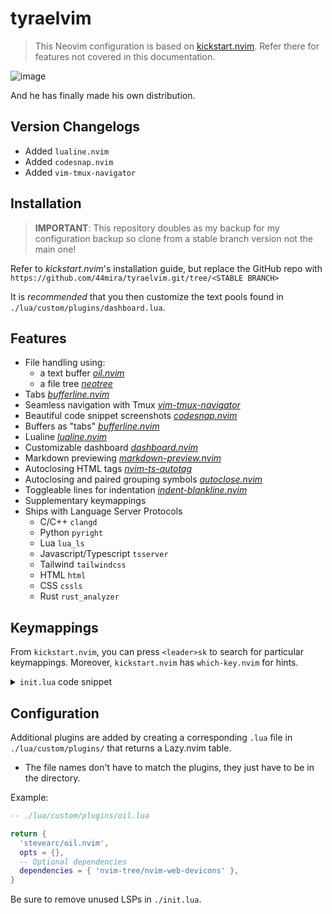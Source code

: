 
# tyraelvim

> This Neovim configuration is based on [kickstart.nvim](https://github.com/nvim-lua/kickstart.nvim).
> Refer there for features not covered in this documentation.

![image](https://github.com/44mira/tyraelvim/assets/116419708/5497aaab-46bf-49e0-9a4c-42d51b78d6d3)
    
And he has finally made his own distribution.

## Version Changelogs

- Added `lualine.nvim`
- Added `codesnap.nvim`
- Added `vim-tmux-navigator`

## Installation

> **IMPORTANT**: This repository doubles as my backup for my configuration backup so clone from a stable branch version not the main one!

Refer to *kickstart.nvim*'s installation guide, but replace the GitHub repo with `https://github.com/44mira/tyraelvim.git/tree/<STABLE BRANCH>`

It is *recommended* that you then customize the text pools found in `./lua/custom/plugins/dashboard.lua`.

## Features

- File handling using:
    - a text buffer *[oil.nvim](https://github.com/stevearc/oil.nvim)*
    - a file tree *[neotree](https://github.com/nvim-neo-tree/neo-tree.nvim)*
- Tabs *[bufferline.nvim](https://github.com/akinsho/bufferline.nvim)*
- Seamless navigation with Tmux *[vim-tmux-navigator](https://github.com/christoomey/vim-tmux-navigator)*
- Beautiful code snippet screenshots *[codesnap.nvim](https://github.com/mistricky/codesnap.nvim)*
- Buffers as "tabs" *[bufferline.nvim](https://github.com/akinsho/bufferline.nvim)*
- Lualine *[lualine.nvim](https://github.com/nvim-lualine/lualine.nvim)*
- Customizable dashboard *[dashboard.nvim](https://github.com/MeanderingProgrammer/dashboard.nvim)*
- Markdown previewing *[markdown-preview.nvim](https://github.com/iamcco/markdown-preview.nvim)*
- Autoclosing HTML tags *[nvim-ts-autotag](https://github.com/windwp/nvim-ts-autotag)*
- Autoclosing and paired grouping symbols *[autoclose.nvim](https://github.com/m4xshen/autoclose.nvim)*
- Toggleable lines for indentation *[indent-blankline.nvim](https://github.com/lukas-reineke/indent-blankline.nvim)*
- Supplementary keymappings
- Ships with Language Server Protocols
    - C/C++ `clangd`
    - Python `pyright`
    - Lua `lua_ls`
    - Javascript/Typescript `tsserver`
    - Tailwind `tailwindcss`
    - HTML `html`
    - CSS `cssls`
    - Rust `rust_analyzer`

## Keymappings

From `kickstart.nvim`, you can press `<leader>sk` to search for particular keymappings. Moreover, `kickstart.nvim` has `which-key.nvim` for hints.

<details>
    <summary> <code>init.lua</code> code snippet</summary>

```lua
-- ./init.lua

-- shorthand for binding keymap
local bind = vim.keymap.set

bind('n', '<leader>t', '<cmd>Neotree filesystem reveal right<CR>', { desc = 'Open Neo[T]ree' })

-- Open an Oil buffer
bind('n', '<leader>f', '<cmd>Oil<CR>', { desc = 'Open [F]ile explorer buffer' })

-- Toggle lines for indented
bind('n', '<leader>i', '<cmd>IBLEnable | set cc=80<CR>', { desc = 'Enable Indent Blank Line' })
bind('n', '<leader>j', '<cmd>IBLDisable | set cc=0<CR>', { desc = 'Disable Indent Blank Line' })

-- Additional normal bind shortcut for ergonomics
bind('i', 'jk', '<Esc>', { desc = 'Normal mode' })

-- Close a tab
bind('n', '<leader>bd', '<cmd>bd<CR>', { desc = '[B]uffer [D]elete' })

-- Cycle through tabs
-- bind('n', '<leader>[', '<cmd>BufferLineCyclePrev<CR>', { desc = '[[] Previous Buffer' })
-- bind('n', '<leader>]', '<cmd>BufferLineCycleNext<CR>', { desc = '[]] Next Buffer' })
bind('n', '<leader>[', '<cmd>bp<CR>', { desc = '[[] Previous Buffer' })
bind('n', '<leader>]', '<cmd>bn<CR>', { desc = '[]] Next Buffer' })

-- Rearrange tabs
-- bind('n', '<leader>}', '<cmd>BufferLineMoveNext<CR>', { desc = '[}] Forward Buffer' })
-- bind('n', '<leader>{', '<cmd>BufferLineMovePrev<CR>', { desc = '[{] Backward Buffer' })

-- Jump to tab
for i = 1, 9 do
  -- bind('n', ('<M-%d>'):format(i), ('<cmd>BufferLineGoToBuffer %d<CR>'):format(i), { desc = ('Go to Buffer [%d]'):format(i) })
  bind('n', ('<M-%d>'):format(i), ('<cmd>LualineBuffersJump! %d<CR>'):format(i), { desc = ('Go to Buffer [%d]'):format(i) })
end

-- Markdown preview
bind('n', '<leader>md', '<cmd>MarkdownPreviewToggle<CR>', { desc = 'Preview [M]ark[d]own' })

-- Note taking
bind('n', '<leader>nb', '<cmd>:enew<CR>', { desc = '[New] Buffer' })
```
</details>

## Configuration

Additional plugins are added by creating a corresponding `.lua` file in `./lua/custom/plugins/` that returns a Lazy.nvim table.
- The file names don't have to match the plugins, they just have to be in the directory.

Example:

```lua
-- ./lua/custom/plugins/oil.lua

return {
  'stevearc/oil.nvim',
  opts = {},
  -- Optional dependencies
  dependencies = { 'nvim-tree/nvim-web-devicons' },
}
```

Be sure to remove unused LSPs in `./init.lua`.

